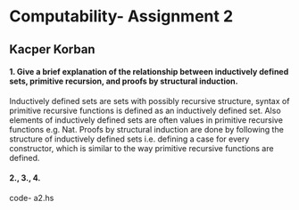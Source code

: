 # Computability- Assignment 2

## Kacper Korban

#### 1. Give a brief explanation of the relationship between inductively defined sets, primitive recursion, and proofs by structural induction.

Inductively defined sets are sets with possibly recursive structure, syntax of primitive recursive functions is defined as an inductively defined set. Also elements of inductively defined sets are often values in primitive recursive functions e.g. Nat. Proofs by structural induction are done by following the structure of inductively defined sets i.e. defining a case for every constructor, which is similar to the way primitive recursive functions are defined.

#### 2., 3., 4.

code- a2.hs



